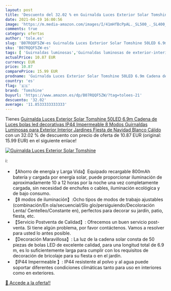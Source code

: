 ```yaml
---
layout: post
title: 'Descuento del 32.02 % en Guirnalda Luces Exterior Solar Tomshine '
date: 2021-04-19 16:00:56
image: 'https://m.media-amazon.com/images/I/41mHfBcPpAL._SL500_._SL400_.jpg'
comments: true
category: ofertas
author: 'tole.es'
slug: 'B07RQQF5ZW-es Guirnalda Luces Exterior Solar Tomshine 50LED 6.9m Cadena...'
sku: 'B07RQQF5ZW-es'
tags: [ 'Guirnaldas luminosas','Guirnaldas luminosas de exterior-interior','Iluminación','Iluminación de exterior','navidad','tomshine', ]
actualPrice: 10.87 EUR
currency: EUR
price: 10.87
comparePrice: 15.99 EUR
prodname: 'Guirnalda Luces Exterior Solar Tomshine 50LED 6.9m Cadena de Luces bolas led decorativas IP44 Impermeable 8 Modos Guirnaldas Luminosas para Exterior Interior Jardines Fiesta de Navidad  Blanco Cálido '
country: 'es'
flag: '🇪🇸'
brand: 'Tomshine'
buyurl: 'https://www.amazon.es/dp/B07RQQF5ZW/?tag=tolees-21'
descuento: '32.02'
average: '11.8533333333333'
---
```


Tienes [Guirnalda Luces Exterior Solar Tomshine 50LED 6.9m Cadena de Luces bolas led decorativas IP44 Impermeable 8 Modos Guirnaldas Luminosas para Exterior Interior Jardines Fiesta de Navidad  Blanco Cálido ](https://www.amazon.es/dp/B07RQQF5ZW/?tag=tolees-21) con un 32.02 % de descuento con precio de oferta de 10.87 EUR (original: 15.99 EUR) en el siguiente enlace!

[![Guirnalda Luces Exterior Solar Tomshine ](https://m.media-amazon.com/images/I/41mHfBcPpAL._SL500_._SL400_.jpg)](https://www.amazon.es/dp/B07RQQF5ZW/?tag=tolees-21)

ℹ️:

- 【Ahorro de energía y Larga Vida】Equipado recargable 800mAh batería y cargada por energía solar, puede proporcionar iluminación de aproximadamente 10 a 12 horas por la noche una vez completamente cargada, sin necesidad de enchufes o cables, iluminación ecológica y de bajo consumo.
- 【8 modos de iluminación】:Ocho tipos de modos de trabajo ajustables (combinación/En ola/secuencial/Slo glo/persiguiendo/Decoloración Lenta/ Centelleo/Constante en), perfectos para decorar su jardín, patio, fiesta, etc.
- 【Servicio Postventa de Calidad】: Ofrecemos un buen servicio post-venta. Si tiene algún problema, por favor contáctenos. Vamos a resolver para usted lo antes posible.
- 【Decoración Maravillosa】: La luz de la cadena solar consta de 50 piezas de bolas LED de excelente calidad, para una longitud total de 6.9 m, es lo suficientemente larga para cumplir con los requisitos de decoración de bricolaje para su fiesta o en el jardín.
- 【IP44 Impermeable 】: IP44 resistente al polvo y al agua puede soportar diferentes condiciones climáticas tanto para uso en interiores como en exteriores.

[🛒 Accede a la oferta!!](https://www.amazon.es/dp/B07RQQF5ZW/?tag=tolees-21)
